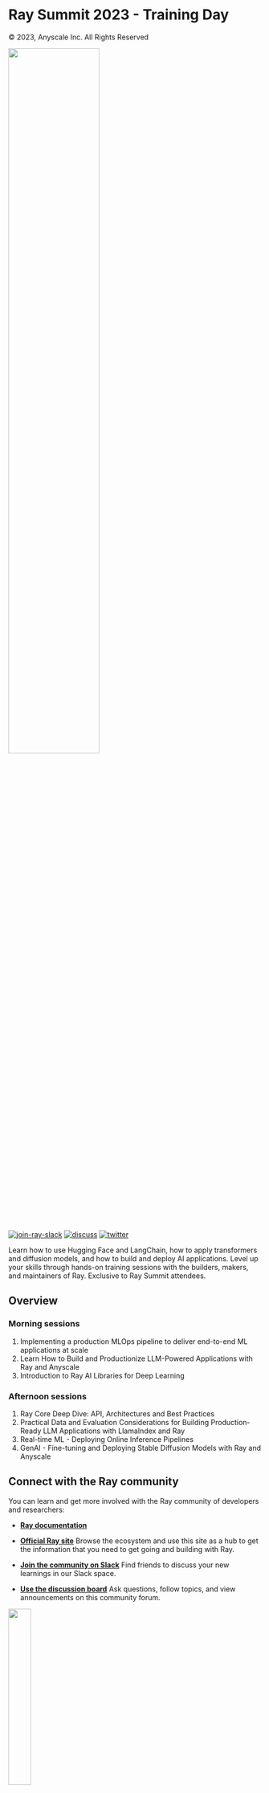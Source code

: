 # Ray Summit 2023 - Training Day

© 2023, Anyscale Inc. All Rights Reserved

<img src="https://technical-training-assets.s3.us-west-2.amazonaws.com/ray-summit-2023/mp.png" width="60%" loading="lazy">

<a href="https://forms.gle/9TSdDYUgxYs8SA9e8"><img src="https://img.shields.io/badge/Ray-Join%20Slack-blue" alt="join-ray-slack"></a>
<a href="https://discuss.ray.io/"><img src="https://img.shields.io/badge/Discuss-Ask%20Questions-blue" alt="discuss"></a>
<a href="https://twitter.com/raydistributed"><img src="https://img.shields.io/twitter/follow/raydistributed?label=Follow" alt="twitter"></a>

Learn how to use Hugging Face and LangChain, how to apply transformers and diffusion models, and how to build and deploy AI applications. Level up your skills through hands-on training sessions with the builders, makers, and maintainers of Ray. Exclusive to Ray Summit attendees.

## Overview

### Morning sessions
1. Implementing a production MLOps pipeline to deliver end-to-end ML applications at scale
2. Learn How to Build and Productionize LLM-Powered Applications with Ray and Anyscale
3. Introduction to Ray AI Libraries for Deep Learning

### Afternoon sessions
1. Ray Core Deep Dive: API, Architectures and Best Practices
2. Practical Data and Evaluation Considerations for Building Production-Ready LLM Applications with LlamaIndex and Ray
3. Real-time ML - Deploying Online Inference Pipelines
4. GenAI - Fine-tuning and Deploying Stable Diffusion Models with Ray and Anyscale

## Connect with the Ray community

You can learn and get more involved with the Ray community of developers and researchers:

* [**Ray documentation**](https://docs.ray.io/en/latest)

* [**Official Ray site**](https://www.ray.io/)
Browse the ecosystem and use this site as a hub to get the information that you need to get going and building with Ray.

* [**Join the community on Slack**](https://forms.gle/9TSdDYUgxYs8SA9e8)
Find friends to discuss your new learnings in our Slack space.

* [**Use the discussion board**](https://discuss.ray.io/)
Ask questions, follow topics, and view announcements on this community forum.

<img src="https://technical-training-assets.s3.us-west-2.amazonaws.com/Generic/ray_logo.png" width="30%" loading="lazy">
